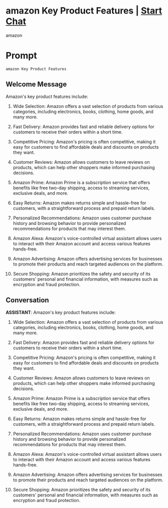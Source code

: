 

# amazon Key Product Features | [Start Chat](https://gptcall.net/chat.html?data=%7B%22contact%22%3A%7B%22id%22%3A%22cBk6iqUjauB2T1fUTQE4d%22%2C%22flow%22%3Atrue%7D%7D)
amazon

# Prompt

```
amazon Key Product Features
```

## Welcome Message
Amazon's key product features include:



1. Wide Selection: Amazon offers a vast selection of products from various categories, including electronics, books, clothing, home goods, and many more.



2. Fast Delivery: Amazon provides fast and reliable delivery options for customers to receive their orders within a short time.



3. Competitive Pricing: Amazon's pricing is often competitive, making it easy for customers to find affordable deals and discounts on products they want.



4. Customer Reviews: Amazon allows customers to leave reviews on products, which can help other shoppers make informed purchasing decisions.



5. Amazon Prime: Amazon Prime is a subscription service that offers benefits like free two-day shipping, access to streaming services, exclusive deals, and more.



6. Easy Returns: Amazon makes returns simple and hassle-free for customers, with a straightforward process and prepaid return labels.



7. Personalized Recommendations: Amazon uses customer purchase history and browsing behavior to provide personalized recommendations for products that may interest them.



8. Amazon Alexa: Amazon's voice-controlled virtual assistant allows users to interact with their Amazon account and access various features hands-free.



9. Amazon Advertising: Amazon offers advertising services for businesses to promote their products and reach targeted audiences on the platform.



10. Secure Shopping: Amazon prioritizes the safety and security of its customers' personal and financial information, with measures such as encryption and fraud protection.

## Conversation

**ASSISTANT**: Amazon's key product features include:



1. Wide Selection: Amazon offers a vast selection of products from various categories, including electronics, books, clothing, home goods, and many more.



2. Fast Delivery: Amazon provides fast and reliable delivery options for customers to receive their orders within a short time.



3. Competitive Pricing: Amazon's pricing is often competitive, making it easy for customers to find affordable deals and discounts on products they want.



4. Customer Reviews: Amazon allows customers to leave reviews on products, which can help other shoppers make informed purchasing decisions.



5. Amazon Prime: Amazon Prime is a subscription service that offers benefits like free two-day shipping, access to streaming services, exclusive deals, and more.



6. Easy Returns: Amazon makes returns simple and hassle-free for customers, with a straightforward process and prepaid return labels.



7. Personalized Recommendations: Amazon uses customer purchase history and browsing behavior to provide personalized recommendations for products that may interest them.



8. Amazon Alexa: Amazon's voice-controlled virtual assistant allows users to interact with their Amazon account and access various features hands-free.



9. Amazon Advertising: Amazon offers advertising services for businesses to promote their products and reach targeted audiences on the platform.



10. Secure Shopping: Amazon prioritizes the safety and security of its customers' personal and financial information, with measures such as encryption and fraud protection.

